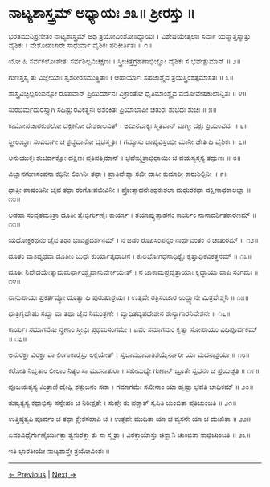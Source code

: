 # ನಾಟ್ಯಶಾಸ್ತ್ರಮ್ ಅಧ್ಯಾಯಃ ೨೩॥ ಶ್ರೀರಸ್ತು ॥

ಭರತಮುನಿಪ್ರಣೀತಂ ನಾಟ್ಯಶಾಸ್ತ್ರಮ್
ಅಥ ತ್ರಯೋವಿಂಶೋಽಧ್ಯಾಯಃ ।
ವಿಶೇಷಯೇತ್ಕಲಾಃ ಸರ್ವಾ ಯಸ್ಮಾತ್ತಸ್ಮಾತ್ತು ವೈಶಿಕಃ ।
ವೇಶೋಪಚಾರೇ ಸಾಧುರ್ವಾ ವೈಶಿಕಃ ಪರಿಕೀರ್ತಿತಃ ॥ ೧॥

ಯೋ ಹಿ ಸರ್ವಕಲೋಪೇತಃ ಸರ್ವಶಿಲ್ಪವಿಚಕ್ಷಣಃ ।
ಸ್ತ್ರೀಚಿತ್ತಗ್ರಹಣಾಭಿಜ್ಞೋ ವೈಶಿಕಃ ಸ ಭವೇತ್ಪುಮಾನ್ ॥ ೨॥

ಗುಣಸ್ತಸ್ಯ ತು ವಿಜ್ಞೇಯಾಃ ಸ್ವಶರೀರಸಮುತ್ಥಿತಾಃ ।
ಆಹಾರ್ಯಾಃ ಸಹಜಾಶ್ಚೈವ ತ್ರಯಸ್ತ್ರಿಂಶತ್ಸಮಾಸತಃ ॥ ೩॥

ಶಾಸ್ತ್ರವಿಚ್ಛಿಲ್ಪಸಂಪನ್ನೋ ರೂಪವಾನ್ ಪ್ರಿಯದರ್ಶನಃ
ವಿಕ್ರಾಂತೋ ಧೃತಿಮಾಂಶ್ಚೈವ ವಯೋವೇಷಕುಲಾನ್ವಿತಃ ॥ ೪॥

ಸುರಭಿರ್ಮಧುರಸ್ತ್ಯಾಗಿ ಸಹಿಷ್ಣುರವಿಕತ್ಥನಃ
ಅಶಂಕಿತಃ ಪ್ರಿಯಾಭಾಷೀ ಚತುರಃ ಶುಭದಃ ಶುಚಿಃ ॥ ೫॥

ಕಾಮೋಪಚಾರಕುಶಲೋ ದಕ್ಷಿಣೋ ದೇಶಕಾಲವಿತ್ ।
ಅದೀನವಾಕ್ಯಃ ಸ್ಮಿತವಾನ್ ವಾಗ್ಮೀ ದಕ್ಷಃ ಪ್ರಿಯಂವದಃ ॥ ೬॥

ಸ್ತ್ರೀಲುಬ್ಧಾಃ ಸಂವಿಭಾಗೀ ಚ ಶ್ರದ್ಧಧಾನೋ ದೃಢಸ್ಮೃತಿಃ ।
ಗಮ್ಯಾಸು ಚಾಪ್ಯವಿಸ್ರಂಭೀ ಮಾನೀ ಚೇತಿ ಹಿ ವೈಶಿಕಃ ॥ ೭॥

ಅನುಯುಕ್ತಃ ಶುಚಿರ್ದಕ್ಷೋ ದಕ್ಷಿಣಃ ಪ್ರತಿಪತ್ತಿಮಾನ್ ।
ಭವೇಚ್ಚಿತ್ರಾಭಿಧಾಯೀ ಚ ವಯಸ್ಯಸ್ತಸ್ಯ ತದ್ಗುಣಃ ॥ ೮॥

ವಿಜ್ಞಾನಗುಣಸಂಪನಾ ಕಥಿನೀ ಲಿಂಗಿನೀ ತಥಾ ।
ಪ್ರಾತಿವೇಶ್ಯಾ ಸಖೀ ದಾಸೀ ಕುಮಾರೀ ಕಾರುಶಿಲ್ಪಿನೀ ॥ ೯॥

ಧಾತ್ರೀ ಪಾಷಂಡಿನೀ ಚೈವ ತಥಾ ರಂಗೋಪಜೀವಿನೀ ।
ಪ್ರೋತ್ಸಾಹನೇಽಥಕುಶಲಾ ಮಧುರಕಥಾ ದಕ್ಷಿಣಾಥಕಾಲಜ್ಞಾ ॥ ೧೦॥

ಲಡಹಾ ಸಂವೃತಮಂತ್ರಾ ದೂತೀ ತ್ವೇಭಿರ್ಗುಣೈಃ ಕಾರ್ಯಾ ।
ತಯಾಪ್ಯುತ್ಸಾಹನಂ ಕಾರ್ಯಂ ನಾನಾದರ್ಶಿತಕಾರಣಮ್ ॥ ೧೧॥

ಯಥೋಕ್ತಕಥನಂ ಚೈವ ತಥಾ ಭಾವಪ್ರದರ್ಶನಮ್ ।
ನ ಜಡಂ ರೂಪಸಂಪನ್ನಂ ನಾರ್ಥವಂತಂ ನ ಚಾತುರಮ್ ॥ ೧೨॥

ದೂತಂ ವಾಽಪ್ಯಥವಾ ದೂತೀಂ ಬುಧಃ ಕುರ್ಯಾತ್ಕದಾಚನ ।
ಕುಲಭೋಗಧನಾಧಿಕ್ಯೈಃ ಕೃತ್ವಾಧಿಕವಿಕತ್ಥನಮ್ ॥ ೧೩॥

ದೂತೀ ನಿವೇದಯೇತ್ಕಾಮಮರ್ಥಾಂಶ್ಚೈವಾನುವರ್ಣಯೇತ್ ।
ನ ಚಾಕಾಮಪ್ರವೃತ್ತಾಯಾಃ ಕೃದ್ಧಾಯಾ ವಾಪಿ ಸಂಗಮಃ ॥ ೧೪॥

ನಾನುಪಾಯಃ ಪ್ರಕರ್ತವ್ಯೋ ದೂತ್ಯಾ ಹಿ ಪುರುಷಾಶ್ರಯಃ ।
ಉತ್ಸವೇ ರತ್ರಿಸಂಚಾರ ಉದ್ದ್ಯಾನೇ ಮಿತ್ರವೇಶ್ಮನಿ ॥ ೧೫॥

ಧಾತ್ರಿಗೃಹೇಷು ಸಖ್ಯಾ ವಾ ತಥಾ ಚೈವ ನಿಮಂತ್ರಣೇ ।
ವ್ಯಾಧಿತವ್ಯಪದೇಶೇನ ಶುನ್ಯಾಗಾರನಿವೇಶನೇ ॥ ೧೬॥

ಕಾರ್ಯಃ ಸಮಾಗಮೋ ನೄಣಾಂ ಸ್ತ್ರೀಭಿಃ ಪ್ರಥಮಸಂಗಮೇ ।
ಏವಂ ಸಮಾಗಮಂ ಕೃತ್ವಾ ಸೋಪಾಯಂ ವಿಧಿಪೂರ್ವಕಮ್ ॥ ೧೭॥

ಅನುರಕ್ತಾ ವಿರಕ್ತಾ ವಾ ಲಿಂಗಾಕಾರೈಸ್ತು ಲಕ್ಷಯೇತ್ ।
ಸ್ವಭಾವಭಾವಾತಿಶಯೈರ್ನಾರೀ ಯಾ ಮದನಾಶ್ರಯಾ ॥ ೧೮॥

ಕರೋತಿ ನಿಭೃತಾಂ ಲೀಲಾಂ ನಿತ್ಯಂ ಸಾ ಮದನಾತುರಾ ।
ಸಖೀಮಧ್ಯೇ ಗುಣಾನ್ ಬ್ರೂತೇ ಸ್ವಧನಂ ಚ ಪ್ರಯಚ್ಛತಿ ॥ ೧೯॥

ಪೂಜಯತ್ಯಸ್ಯ ಮಿತ್ರಾಣಿ ದ್ವೇಷ್ಟಿ ಶತ್ರುಜನಂ ಸದಾ ।
ಗಮಾಗಮೇ ಸಖೀನಾಂ ಯಾ ಹೃಷ್ಟಾ ಭವತಿ ಚಾಧಿಕಮ್ ॥ ೨೦॥

ತುಷ್ಯತ್ಯಸ್ಯ ಕಥಾಭಿಸ್ತು ಸಸ್ನೇಹಂ ಚ ನಿರೀಕ್ಷತೇ ।
ಸುಪ್ತೇ ತು ಪಶ್ಚಾತ್ ಸ್ವಪಿತಿ ಚುಂಬಿತಾ ಪ್ರತಿಚುಂಬತಿ ॥ ೨೧॥

ಉತ್ತಿಷ್ಠತ್ಯಪಿ ಪೂರ್ವಂ ಚ ತಥಾ ಕ್ಲೇಶಸಹಾಪಿ ಚ ।
ಉತ್ಸವೇ ಮುದಿತಾ ಯಾ ಚ ವ್ಯಸನೇ ಯಾ ಚ ದುಃಖಿತಾ ॥ ೨೨॥

ಏವಂವಿಧೈರ್ಗುಣೈರ್ಯುಕ್ತಾ ತ್ವನುರಕ್ತಾ ತು ಸಾ ಸ್ಮೃತಾ ।
ವಿರಕ್ತಾಯಾಸ್ತು ಚಿನ್ಹಾನಿ ಚುಂಬಿತಾ ನಾಭಿಚುಂಬತಿ ॥ ೨೩॥

ಇತಿ ಭಾರತೀಯೇ ನಾಟ್ಯಶಾಸ್ತ್ರೇ ತ್ರಯೋವಿಂಶಃ ॥

---

[← Previous](chapter_22.md) | [Next →](chapter_24.md)
